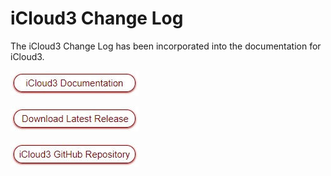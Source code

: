 # iCloud3 Change Log

The iCloud3 Change Log has been incorporated into the documentation for iCloud3.



[![button_documentation](docs/images/button_documentation.jpg)](https://gcobb321.github.io/icloud3_def/#/)

[![button_download_long](docs/images/button_download_long.jpg)](https://github.com/gcobb321/icloud3_dev/releases)

[![button_github](docs/images/button_github.jpg)](https://github.com/gcobb321/icloud3)

